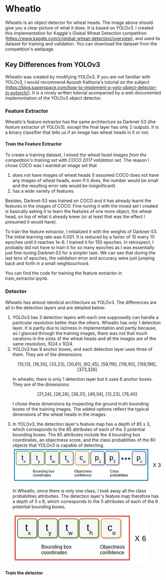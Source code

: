 # Wheatlo
Wheatlo is an object detector for wheat heads. The image above should give you a clear picture of what it does. It is based on YOLOv3. I created this implementation for Kaggle's Global Wheat Detection competition (https://www.kaggle.com/c/global-wheat-detection/overview), and used its dataset for training and validation. You can download the dataset from the competition's webpage.

## Key Differences from YOLOv3
Wheatlo was created by modifying YOLOv3. If you are not familiar with YOLOv3, I would recommend Ayoosh Kathuria's tutorial on the subject (https://blog.paperspace.com/how-to-implement-a-yolo-object-detector-in-pytorch/). It is a nicely written tutorial acompanied by a well-documented implementation of the YOLOv3 object detector.

### Feature Extractor
Wheatlo's feature extractor has the same architecture as Darknet-53 (the feature extractor of YOLOv3), except the final layer has only 2 outputs. It is a binary classifier that tells us if an image has wheat heads in it or not.

#### Train the Feature Extractor
To create a training dataset, I mixed *the wheat head images from the competition's training set* with *COCO 2017 validation set*. The reason I chose COCO was I wanted an image set that
1. does not have images of wheat heads (I assumed COCO does not have any images of wheat heads, even if it does, the number would be small and the resulting error rate would be insignificant)
2. has a wide variety of features.

Besides, Darknet-53 was trained on COCO and it has already learnt the features in the images of COCO. Fine-tuning it with the mixed set I created is basically asking it to learn the features of one more object, the wheat head, on top of what it already knew (or at least that was the effect I presumed it would have).

To train the feature extractor, I initialized it with the weights of Darknet-53. The initial learning rate was 0.001. It is reduced by a factor of 10 every 10 epoches until it reaches 1e-6. I trained  it for 150 epoches. In retrospect, I probably did not have to train it for so many epoches as I was essentially just fine-tuning Darknet-53 for a simpler task. We can see that during the last tens of epoches, the validation error and accuracy were just jumping back and forth in a small neighbourhood.

You can find the code for training the feature extractor in train_extractor.ipynb.

### Detector
Wheatlo has almost identical architecture as YOLOv3. The differences are all in the detection layers and are detailed below:

<ol>
<li>YOLOv3 has 3 detection layers with each one supposedly can handle a particular resolution better than the others. Wheatlo has only 1 detection layer. It is partly due to laziness in implementation and partly because, as I glanced through the training images, there was not that much varations in the sizes of the wheat heads and all the images are of the same resolution, 1024 x 1024.
</li>

<li>YOLOv3 has 9 anchor boxes, and each detection layer uses three of them. They are of the dimensions:

<p align="center">[10,13],  [16,30],  [33,23],  [30,61],  [62,45],  [59,119],  [116,90],  [156,198],  [373,326]</p>
In wheatlo, there is only 1 detection layer but it uses 6 anchor boxes. They are of the dimensions:

<p align="center">[21,24],  [28,28],  [36,31], [49,34],  [12,23], [76,40]</p>

I chose these dimensions by inspecting the ground truth bounding boxes of the training images. The added options reflect the typical dimensions of the wheat heads in the images.
</li>
<li>In YOLOv3, the detection layer's feature map has a depth of 85 x 3, which corresponds to the 85 attributes of each of the 3 potential bounding boxes. The 85 attributes include the 4 bounding box coordinates, an objectness score, and the class probablities of the 80 objects that YOLOv3 is capable of detecting.

<img src="/images/yolov3_feature_map.jpg" alt="YOLOv3 Feature maps attributes" class="center">

In Wheatlo, since there is only one class, I took away all the class probablities attributies. The detection layer's feature map therefore has a depth of 5 x 6, which corresponds to the 5 attributes of each of the 6 potential bounding boxes.

<img src="/images/wheatlo_feature_map.jpg" alt="Wheatlo Feature maps attributes" class="center">
</li>
</ol>

#### Train the  detector
